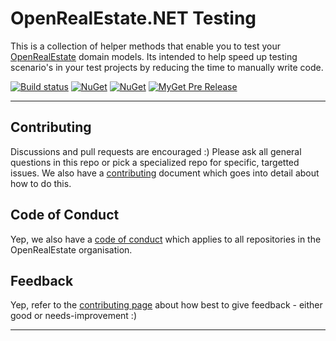 

# OpenRealEstate.NET Testing

This is a collection of helper methods that enable you to test your [OpenRealEstate](https://https://github.com/OpenRealEstate/OpenRealEstate) domain models. Its intended to help speed up testing scenario's in your test projects by reducing the time to manually write code.

[![Build status](https://ci.appveyor.com/api/projects/status/0rlk7xsllbbsunwa/branch/master?svg=true)](https://ci.appveyor.com/project/PureKrome/openrealestate-net-testing) [![NuGet](https://img.shields.io/nuget/v/OpenRealEstate.Testing.svg)](https://www.nuget.org/packages/OpenRealEstate.Testing) [![NuGet](https://img.shields.io/nuget/dt/OpenRealEstate.Testing.svg)](https://www.nuget.org/packages/OpenRealEstate.Testing) [![MyGet Pre Release](https://img.shields.io/myget/openrealestate-net/vpre/OpenRealEstate.Testing.svg)]()

---

## Contributing

Discussions and pull requests are encouraged :) Please ask all general questions in this repo or pick a specialized repo for specific, targetted issues. We also have a [contributing](https://github.com/OpenRealEstate/OpenRealEstate/blob/master/CONTRIBUTING.md) document which goes into detail about how to do this.

## Code of Conduct
Yep, we also have a [code of conduct](https://github.com/OpenRealEstate/OpenRealEstate/blob/master/CODE_OF_CONDUCT.md) which applies to all repositories in the OpenRealEstate organisation.

## Feedback
Yep, refer to the [contributing page](https://github.com/OpenRealEstate/OpenRealEstate/blob/master/CONTRIBUTING.md) about how best to give feedback - either good or needs-improvement :)

---
